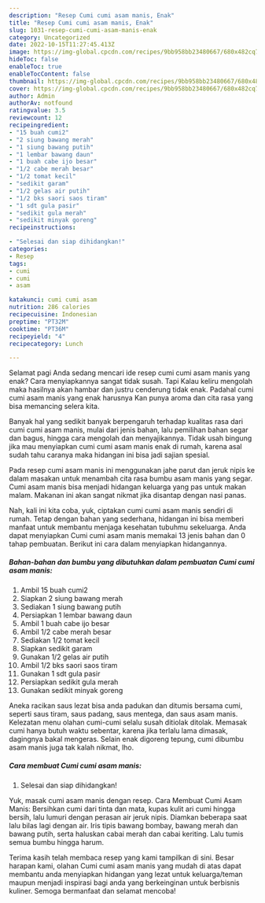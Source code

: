 ```yaml
---
description: "Resep Cumi cumi asam manis, Enak"
title: "Resep Cumi cumi asam manis, Enak"
slug: 1031-resep-cumi-cumi-asam-manis-enak
category: Uncategorized
date: 2022-10-15T11:27:45.413Z
image: https://img-global.cpcdn.com/recipes/9bb958bb23480667/680x482cq70/cumi-cumi-asam-manis-foto-resep-utama.jpg
hideToc: false
enableToc: true
enableTocContent: false
thumbnail: https://img-global.cpcdn.com/recipes/9bb958bb23480667/680x482cq70/cumi-cumi-asam-manis-foto-resep-utama.jpg
cover: https://img-global.cpcdn.com/recipes/9bb958bb23480667/680x482cq70/cumi-cumi-asam-manis-foto-resep-utama.jpg
author: Admin
authorAv: notfound
ratingvalue: 3.5
reviewcount: 12
recipeingredient:
- "15 buah cumi2"
- "2 siung bawang merah"
- "1 siung bawang putih"
- "1 lembar bawang daun"
- "1 buah cabe ijo besar"
- "1/2 cabe merah besar"
- "1/2 tomat kecil"
- "sedikit garam"
- "1/2 gelas air putih"
- "1/2 bks saori saos tiram"
- "1 sdt gula pasir"
- "sedikit gula merah"
- "sedikit minyak goreng"
recipeinstructions:

- "Selesai dan siap dihidangkan!"
categories:
- Resep
tags:
- cumi
- cumi
- asam

katakunci: cumi cumi asam 
nutrition: 286 calories
recipecuisine: Indonesian
preptime: "PT32M"
cooktime: "PT36M"
recipeyield: "4"
recipecategory: Lunch

---
```



Selamat pagi Anda sedang mencari ide resep cumi cumi asam manis yang enak? Cara menyiapkannya sangat tidak susah. Tapi Kalau keliru mengolah maka hasilnya akan hambar dan justru cenderung tidak enak. Padahal cumi cumi asam manis yang enak harusnya Kan punya aroma dan cita rasa yang bisa memancing selera kita.


Banyak hal yang sedikit banyak berpengaruh terhadap kualitas rasa dari cumi cumi asam manis, mulai dari jenis bahan, lalu pemilihan bahan segar dan bagus, hingga cara mengolah dan menyajikannya. Tidak usah bingung jika mau menyiapkan cumi cumi asam manis enak di rumah, karena asal sudah tahu caranya maka hidangan ini bisa jadi sajian spesial.

Pada resep cumi asam manis ini menggunakan jahe parut dan jeruk nipis ke dalam masakan untuk menambah cita rasa bumbu asam manis yang segar. Cumi asam manis bisa menjadi hidangan keluarga yang pas untuk makan malam. Makanan ini akan sangat nikmat jika disantap dengan nasi panas.


Nah, kali ini kita coba, yuk, ciptakan cumi cumi asam manis sendiri di rumah. Tetap dengan bahan yang sederhana, hidangan ini bisa memberi manfaat untuk membantu menjaga kesehatan tubuhmu sekeluarga. Anda dapat menyiapkan Cumi cumi asam manis memakai 13 jenis bahan dan 0 tahap pembuatan. Berikut ini cara dalam menyiapkan hidangannya.

<!--inarticleads1-->

##### Bahan-bahan dan bumbu yang dibutuhkan dalam pembuatan Cumi cumi asam manis:

1. Ambil 15 buah cumi2
1. Siapkan 2 siung bawang merah
1. Sediakan 1 siung bawang putih
1. Persiapkan 1 lembar bawang daun
1. Ambil 1 buah cabe ijo besar
1. Ambil 1/2 cabe merah besar
1. Sediakan 1/2 tomat kecil
1. Siapkan sedikit garam
1. Gunakan 1/2 gelas air putih
1. Ambil 1/2 bks saori saos tiram
1. Gunakan 1 sdt gula pasir
1. Persiapkan sedikit gula merah
1. Gunakan sedikit minyak goreng


Aneka racikan saus lezat bisa anda padukan dan ditumis bersama cumi, seperti saus tiram, saus padang, saus mentega, dan saus asam manis. Kelezatan menu olahan cumi-cumi selalu susah ditiolak ditolak. Memasak cumi hanya butuh waktu sebentar, karena jika terlalu lama dimasak, dagingnya bakal mengeras. Selain enak digoreng tepung, cumi dibumbu asam manis juga tak kalah nikmat, lho. 

<!--inarticleads2-->

##### Cara membuat Cumi cumi asam manis:


1. Selesai dan siap dihidangkan!

Yuk, masak cumi asam manis dengan resep. Cara Membuat Cumi Asam Manis: Bersihkan cumi dari tinta dan mata, kupas kulit ari cumi hingga bersih, lalu lumuri dengan perasan air jeruk nipis. Diamkan beberapa saat lalu bilas lagi dengan air. Iris tipis bawang bombay, bawang merah dan bawang putih, serta haluskan cabai merah dan cabai keriting. Lalu tumis semua bumbu hingga harum. 

Terima kasih telah membaca resep yang kami tampilkan di sini. Besar harapan kami, olahan Cumi cumi asam manis yang mudah di atas dapat membantu anda menyiapkan hidangan yang lezat untuk keluarga/teman maupun menjadi inspirasi bagi anda yang berkeinginan untuk berbisnis kuliner. Semoga bermanfaat dan selamat mencoba!
